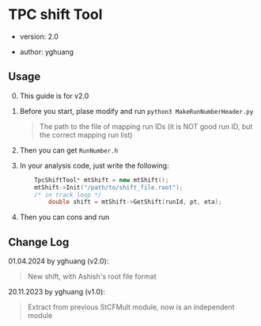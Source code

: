 # TPC shift Tool

* version: 2.0

* author: yghuang

## Usage

0. This guide is for v2.0

1. Before you start, plase modify and run `python3 MakeRunNumberHeader.py`

    > The path to the file of mapping run IDs (it is NOT good run ID, but the correct mapping run list)

2. Then you can get `RunNumber.h`

3. In your analysis code, just write the following:

    ```c++
        TpcShiftTool* mtShift = new mtShift();
        mtShift->Init("/path/to/shift_file.root");
        /* in track loop */
            double shift = mtShift->GetShift(runId, pt, eta);
    ```

4. Then you can cons and run

## Change Log

01.04.2024 by yghuang (v2.0):

> New shift, with Ashish's root file format

20.11.2023 by yghuang (v1.0):

> Extract from previous StCFMult module, now is an independent module

